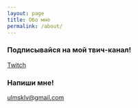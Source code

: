 ```yaml
---
layout: page
title: Обо мне
permalink: /about/
---
```

### Подписывайся на мой твич-канал!

[Twitch](https://twitch.tv/ulmsklv)

### Напиши мне!

[ulmsklv@gmail.com](mailto:ulmsklv@gmail.com)
